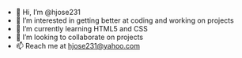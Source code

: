 - 👋 Hi, I’m @hjose231
- 👀 I’m interested in getting better at coding and working on projects
- 🌱 I’m currently learning HTML5 and CSS
- 💞️ I’m looking to collaborate on projects
- 📫 Reach me at hjose231@yahoo.com

<!---
hjose231/hjose231 is a ✨ special ✨ repository because its `README.md` (this file) appears on your GitHub profile.
You can click the Preview link to take a look at your changes.
--->
